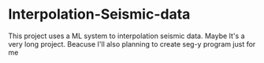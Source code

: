 # Interpolation-Seismic-data
This project uses a ML system to interpolation seismic data. Maybe It's a very long project. Beacuse I'll also planning to create seg-y program just for me
